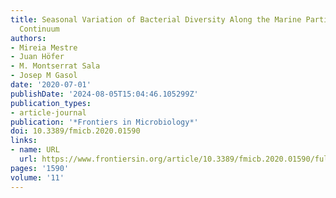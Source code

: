 ```yaml
---
title: Seasonal Variation of Bacterial Diversity Along the Marine Particulate Matter
  Continuum
authors:
- Mireia Mestre
- Juan Höfer
- M. Montserrat Sala
- Josep M Gasol
date: '2020-07-01'
publishDate: '2024-08-05T15:04:46.105299Z'
publication_types:
- article-journal
publication: '*Frontiers in Microbiology*'
doi: 10.3389/fmicb.2020.01590
links:
- name: URL
  url: https://www.frontiersin.org/article/10.3389/fmicb.2020.01590/full
pages: '1590'
volume: '11'
---
```

